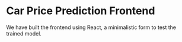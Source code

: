 # Car Price Prediction Frontend

We have built the frontend using React, a minimalistic form to test the trained model.


